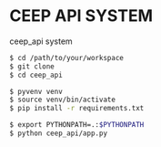 # CEEP API SYSTEM
ceep_api system

```bash
$ cd /path/to/your/workspace
$ git clone 
$ cd ceep_api
```

```bash
$ pyvenv venv
$ source venv/bin/activate
$ pip install -r requirements.txt
```

```bash
$ export PYTHONPATH=.:$PYTHONPATH
$ python ceep_api/app.py
```